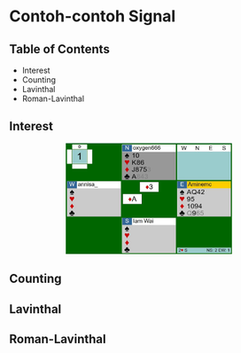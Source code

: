 # Contoh-contoh Signal

## Table of Contents

- Interest
- Counting
- Lavinthal
- Roman-Lavinthal


## Interest

<p align="center">
<img 
src="./Assets/no interest-001.jpg" 
width="300" height="200">
</p>

## Counting

## Lavinthal

## Roman-Lavinthal


